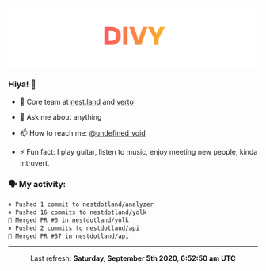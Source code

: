 
![](https://github.com/divy-work/divy-work/raw/master/assets/divy.png)

### Hiya! 👋

- 🔭 Core team at [nest.land](https://github.com/nestdotland/nest.land) and [verto](https://github.com/useverto/verto)

- 💬 Ask me about anything

- 📫 How to reach me: [@undefined_void](https://instagram.com/divy.exe)

- ⚡ Fun fact: I play guitar, listen to music, enjoy meeting new people, kinda introvert.

### 🗣 My activity:

```
⬆️ Pushed 1 commit to nestdotland/analyzer
⬆️ Pushed 16 commits to nestdotland/yolk
🎉 Merged PR #6 in nestdotland/yolk
⬆️ Pushed 2 commits to nestdotland/api
🎉 Merged PR #57 in nestdotland/api
```

------------
<p align="center">Last refresh: <b>Saturday, September 5th 2020, 6:52:50 am UTC</b></p>
